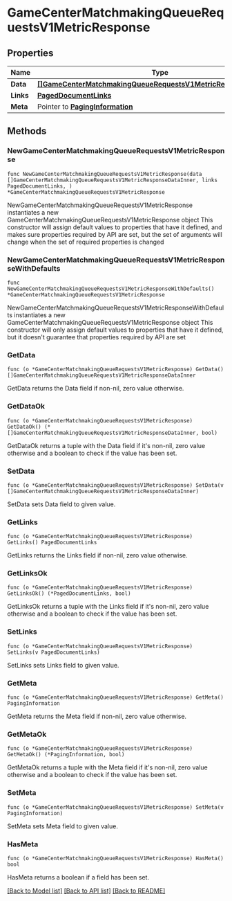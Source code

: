 # GameCenterMatchmakingQueueRequestsV1MetricResponse

## Properties

Name | Type | Description | Notes
------------ | ------------- | ------------- | -------------
**Data** | [**[]GameCenterMatchmakingQueueRequestsV1MetricResponseDataInner**](GameCenterMatchmakingQueueRequestsV1MetricResponseDataInner.md) |  | 
**Links** | [**PagedDocumentLinks**](PagedDocumentLinks.md) |  | 
**Meta** | Pointer to [**PagingInformation**](PagingInformation.md) |  | [optional] 

## Methods

### NewGameCenterMatchmakingQueueRequestsV1MetricResponse

`func NewGameCenterMatchmakingQueueRequestsV1MetricResponse(data []GameCenterMatchmakingQueueRequestsV1MetricResponseDataInner, links PagedDocumentLinks, ) *GameCenterMatchmakingQueueRequestsV1MetricResponse`

NewGameCenterMatchmakingQueueRequestsV1MetricResponse instantiates a new GameCenterMatchmakingQueueRequestsV1MetricResponse object
This constructor will assign default values to properties that have it defined,
and makes sure properties required by API are set, but the set of arguments
will change when the set of required properties is changed

### NewGameCenterMatchmakingQueueRequestsV1MetricResponseWithDefaults

`func NewGameCenterMatchmakingQueueRequestsV1MetricResponseWithDefaults() *GameCenterMatchmakingQueueRequestsV1MetricResponse`

NewGameCenterMatchmakingQueueRequestsV1MetricResponseWithDefaults instantiates a new GameCenterMatchmakingQueueRequestsV1MetricResponse object
This constructor will only assign default values to properties that have it defined,
but it doesn't guarantee that properties required by API are set

### GetData

`func (o *GameCenterMatchmakingQueueRequestsV1MetricResponse) GetData() []GameCenterMatchmakingQueueRequestsV1MetricResponseDataInner`

GetData returns the Data field if non-nil, zero value otherwise.

### GetDataOk

`func (o *GameCenterMatchmakingQueueRequestsV1MetricResponse) GetDataOk() (*[]GameCenterMatchmakingQueueRequestsV1MetricResponseDataInner, bool)`

GetDataOk returns a tuple with the Data field if it's non-nil, zero value otherwise
and a boolean to check if the value has been set.

### SetData

`func (o *GameCenterMatchmakingQueueRequestsV1MetricResponse) SetData(v []GameCenterMatchmakingQueueRequestsV1MetricResponseDataInner)`

SetData sets Data field to given value.


### GetLinks

`func (o *GameCenterMatchmakingQueueRequestsV1MetricResponse) GetLinks() PagedDocumentLinks`

GetLinks returns the Links field if non-nil, zero value otherwise.

### GetLinksOk

`func (o *GameCenterMatchmakingQueueRequestsV1MetricResponse) GetLinksOk() (*PagedDocumentLinks, bool)`

GetLinksOk returns a tuple with the Links field if it's non-nil, zero value otherwise
and a boolean to check if the value has been set.

### SetLinks

`func (o *GameCenterMatchmakingQueueRequestsV1MetricResponse) SetLinks(v PagedDocumentLinks)`

SetLinks sets Links field to given value.


### GetMeta

`func (o *GameCenterMatchmakingQueueRequestsV1MetricResponse) GetMeta() PagingInformation`

GetMeta returns the Meta field if non-nil, zero value otherwise.

### GetMetaOk

`func (o *GameCenterMatchmakingQueueRequestsV1MetricResponse) GetMetaOk() (*PagingInformation, bool)`

GetMetaOk returns a tuple with the Meta field if it's non-nil, zero value otherwise
and a boolean to check if the value has been set.

### SetMeta

`func (o *GameCenterMatchmakingQueueRequestsV1MetricResponse) SetMeta(v PagingInformation)`

SetMeta sets Meta field to given value.

### HasMeta

`func (o *GameCenterMatchmakingQueueRequestsV1MetricResponse) HasMeta() bool`

HasMeta returns a boolean if a field has been set.


[[Back to Model list]](../README.md#documentation-for-models) [[Back to API list]](../README.md#documentation-for-api-endpoints) [[Back to README]](../README.md)


